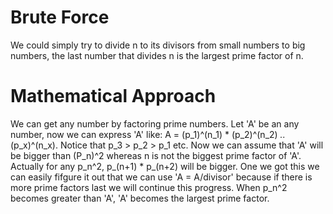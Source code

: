 # Brute Force 

We could simply try to divide n to its divisors from small numbers to big numbers, the last number that divides n is the largest prime factor of n. 

# Mathematical Approach

We can get any number by factoring prime numbers. Let 'A' be an any number, now we can express 'A' like: A = (p_1)^(n_1) * (p_2)^(n_2) *..* (p_x)^(n_x). Notice that p_3 > p_2 > p_1 etc. Now we can assume that 'A' will be bigger than (P_n)^2 whereas n is not the biggest prime factor of 'A'. Actually for any p_n^2, p_(n+1) * p_(n+2) will be bigger. One we got this we can easily fifgure it out that we can use 'A = A/divisor' because if there is more prime factors last we will continue this progress. When p_n^2 becomes greater than 'A', 'A' becomes the largest prime factor.
